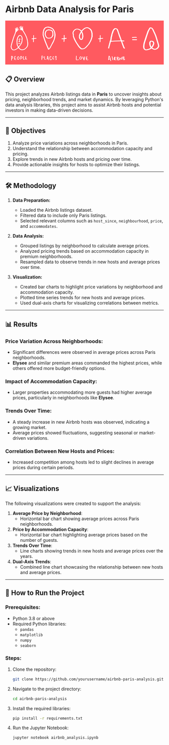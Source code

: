# Airbnb Data Analysis for Paris

![Airbnb Logo](https://github.com/TetianaBovanenko/airbnb_analysis/blob/main/airbnb_logo_4things.png?raw=true)

## 📋 Overview
This project analyzes Airbnb listings data in **Paris** to uncover insights about pricing, neighborhood trends, and market dynamics. By leveraging Python's data analysis libraries, this project aims to assist Airbnb hosts and potential investors in making data-driven decisions.

---

## 🎯 Objectives
1. Analyze price variations across neighborhoods in Paris.
2. Understand the relationship between accommodation capacity and pricing.
3. Explore trends in new Airbnb hosts and pricing over time.
4. Provide actionable insights for hosts to optimize their listings.

---

## 🛠️ Methodology
1. **Data Preparation:**
   - Loaded the Airbnb listings dataset.
   - Filtered data to include only Paris listings.
   - Selected relevant columns such as `host_since`, `neighbourhood`, `price`, and `accommodates`.

2. **Data Analysis:**
   - Grouped listings by neighborhood to calculate average prices.
   - Analyzed pricing trends based on accommodation capacity in premium neighborhoods.
   - Resampled data to observe trends in new hosts and average prices over time.

3. **Visualization:**
   - Created bar charts to highlight price variations by neighborhood and accommodation capacity.
   - Plotted time series trends for new hosts and average prices.
   - Used dual-axis charts for visualizing correlations between metrics.

---

## 📊 Results

### Price Variation Across Neighborhoods:
- Significant differences were observed in average prices across Paris neighborhoods.
- **Elysee** and similar premium areas commanded the highest prices, while others offered more budget-friendly options.

### Impact of Accommodation Capacity:
- Larger properties accommodating more guests had higher average prices, particularly in neighborhoods like **Elysee**.

### Trends Over Time:
- A steady increase in new Airbnb hosts was observed, indicating a growing market.
- Average prices showed fluctuations, suggesting seasonal or market-driven variations.

### Correlation Between New Hosts and Prices:
- Increased competition among hosts led to slight declines in average prices during certain periods.

---

## 📈 Visualizations
The following visualizations were created to support the analysis:
1. **Average Price by Neighborhood**:
   - Horizontal bar chart showing average prices across Paris neighborhoods.
2. **Price by Accommodation Capacity**:
   - Horizontal bar chart highlighting average prices based on the number of guests.
3. **Trends Over Time**:
   - Line charts showing trends in new hosts and average prices over the years.
4. **Dual-Axis Trends**:
   - Combined line chart showcasing the relationship between new hosts and average prices.

---

## 🚀 How to Run the Project
### Prerequisites:
- Python 3.8 or above
- Required Python libraries:
  - `pandas`
  - `matplotlib`
  - `numpy`
  - `seaborn`

### Steps:
1. Clone the repository:
   ```bash
   git clone https://github.com/yourusername/airbnb-paris-analysis.git

2. Navigate to the project directory:
   ```bash
   cd airbnb-paris-analysis

3. Install the required libraries:
   ```bash
   pip install -r requirements.txt

4. Run the Jupyter Notebook:
   ```bash
   jupyter notebook airbnb_analysis.ipynb
